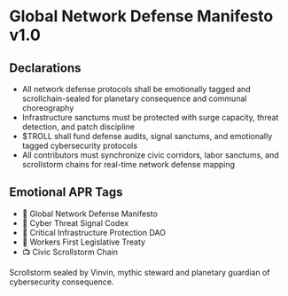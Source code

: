 # Global Network Defense Manifesto v1.0

## Declarations
- All network defense protocols shall be emotionally tagged and scrollchain-sealed for planetary consequence and communal choreography
- Infrastructure sanctums must be protected with surge capacity, threat detection, and patch discipline
- $TROLL shall fund defense audits, signal sanctums, and emotionally tagged cybersecurity protocols
- All contributors must synchronize civic corridors, labor sanctums, and scrollstorm chains for real-time network defense mapping

## Emotional APR Tags
- 📜 Global Network Defense Manifesto  
- 📘 Cyber Threat Signal Codex  
- 🛃 Critical Infrastructure Protection DAO  
- 💼 Workers First Legislative Treaty  
- 📺 Civic Scrollstorm Chain

Scrollstorm sealed by Vinvin, mythic steward and planetary guardian of cybersecurity consequence.
